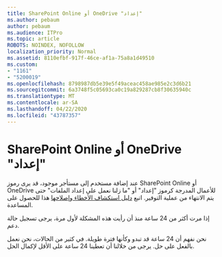 ```yaml
---
title: SharePoint Online أو OneDrive "إعداد"
ms.author: pebaum
author: pebaum
ms.audience: ITPro
ms.topic: article
ROBOTS: NOINDEX, NOFOLLOW
localization_priority: Normal
ms.assetid: 8110efbf-917f-46ce-af1a-75a8a1d49510
ms.custom:
- "1161"
- "5200019"
ms.openlocfilehash: 8798987db5e39e5f49aceac458ae985e2c3d6b21
ms.sourcegitcommit: 6a3748f5c05693ca0c19a829287cb8f30635940c
ms.translationtype: MT
ms.contentlocale: ar-SA
ms.lasthandoff: 04/22/2020
ms.locfileid: "43787357"
---
```

# <a name="sharepoint-online-or-onedrive-setting-up"></a>SharePoint Online أو OneDrive "إعداد"

عند إضافة مستخدم إلى مستأجر موجود، قد يرى رموز SharePoint Online أو OneDrive للأعمال المدرجة كرموز "إعداد" أو "ما زلنا نعمل على إعداد الملفات" حتى يتم الانتهاء من عملية التوفير. اتبع [دليل استكشاف الأخطاء وإصلاحها](https://docs.microsoft.com/sharepoint/support/sites/troubleshooting-guide-for-sites-stopped-at-provisioning) هذا للحصول على المساعدة.

إذا مرت أكثر من 24 ساعة منذ أن رأيت هذه المشكلة لأول مرة، يرجى تسجيل حالة دعم.

نحن نفهم أن 24 ساعة قد تبدو وكأنها فترة طويلة. في كثير من الحالات، نحن نعمل بالفعل على حل. يرجى من خلالنا أن تعطينا 24 ساعة على الأقل لإكمال الحل.

